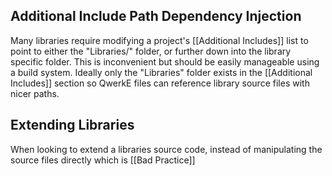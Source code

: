 

## Additional Include Path Dependency Injection
Many libraries require modifying a project's [[Additional Includes]] list to point to either the "Libraries/" folder, or further down into the library specific folder. This is inconvenient but should be easily manageable using a build system. Ideally only the "Libraries" folder exists in the [[Additional Includes]] section so QwerkE files can reference library source files with nicer paths.

## Extending Libraries
When looking to extend a libraries source code, instead of manipulating the source files directly which is [[Bad Practice]]